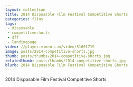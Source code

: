 ```yaml
---
layout: collection
title: 2014 Disposable Film Festival Competitive Shorts
categories: films
tags:
 - disposable
 - competitiveshorts
 - dff
 - landingpage
video: //player.vimeo.com/video/81601719
image: posts/2014-competitive-shorts.jpg
thumb: posts/thumbs/2014-competitive-shorts.jpg
relatedthumb: posts/thumbs/2014-competitive-shorts.jpg
blurb: 2014 Disposable Film Festival Competitive Shorts
---
```


2014 Disposable Film Festival Competitive Shorts
